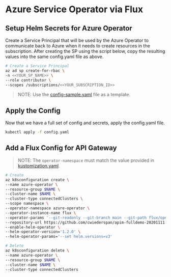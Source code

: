 # Azure Service Operator via Flux

## Setup Helm Secrets for Azure Operator

Create a Service Principal that will be used by the Azure Operator to communicate back to
Azure when it needs to create resources in the subscription. After creating the SP using
the script below, copy the resulting values into the same config.yaml file as above.

```bash
# Create a Service Principal
az ad sp create-for-rbac \
-n <<YOUR_SP_NAME>> \
--role contributor \
--scopes /subscriptions/<<YOUR_SUBSCRIPTION_ID>>
```

> NOTE: Use the [config-sample.yaml](config-sample.yaml) file as a template.

## Apply the Config

Now that we have a full set of config and secrets, apply the config.yaml file.

```bash
kubectl apply -f config.yaml
```

## Add a Flux Config for API Gateway

> NOTE: The `operator-namespace` must match the value provided in [kustomization.yaml](kustomization.yaml).

```bash
# Create
az k8sconfiguration create \
--name azure-operator \
--resource-group $NAME \
--cluster-name $NAME \
--cluster-type connectedClusters \
--scope namespace \
--operator-namespace azure-operator \
--operator-instance-name flux \
--operator-params '--git-readonly --git-branch main --git-path flux/operators/azure' \
--repository-url https://github.com/cwiederspan/apim-fulldemo-20201111.git \
--enable-helm-operator \
--helm-operator-version='1.2.0' \
--helm-operator-params='--set helm.versions=v3'

# Delete
az k8sconfiguration delete \
--name azure-operator \
--resource-group $NAME \
--cluster-name $NAME \
--cluster-type connectedClusters
```
